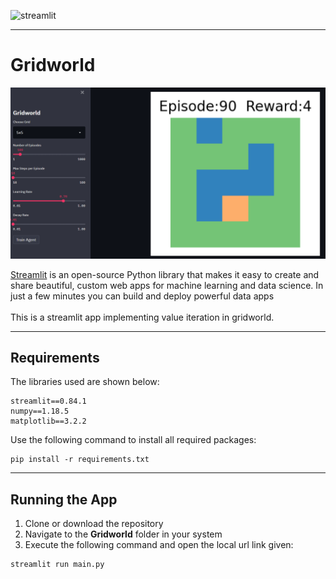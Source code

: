 ![streamlit](https://aws1.discourse-cdn.com/business7/uploads/streamlit/original/2X/8/8cb5b6c0e1fe4e4ebfd30b769204c0d30c332fec.png)
******************

# Gridworld
![alt text](https://github.com/SRP457/Gridworld/blob/main/demo.PNG?raw=true)

[Streamlit](https://docs.streamlit.io/en/stable/) is an open-source Python library that makes it easy to create and share beautiful, custom web apps for machine learning and data science. In just a few minutes you can build and deploy powerful data apps <br> <br>
This is a streamlit app implementing value iteration in gridworld.

-------------------
## Requirements
The libraries used are shown below:
```
streamlit==0.84.1
numpy==1.18.5
matplotlib==3.2.2
```
Use the following command to install all required packages:
```
pip install -r requirements.txt
```
-----------------
## Running the App
1. Clone or download the repository
2. Navigate to the **Gridworld** folder in your system
3. Execute the following command and open the local url link given:
```
streamlit run main.py
```
